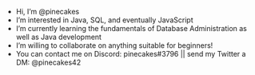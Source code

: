 - Hi, I’m @pinecakes
- I’m interested in Java, SQL, and eventually JavaScript
- I’m currently learning the fundamentals of Database Administration as well as Java development
- I’m willing to collaborate on anything suitable for beginners!
- You can contact me on Discord: pinecakes#3796   ||   send my Twitter a DM: @pinecakes42
